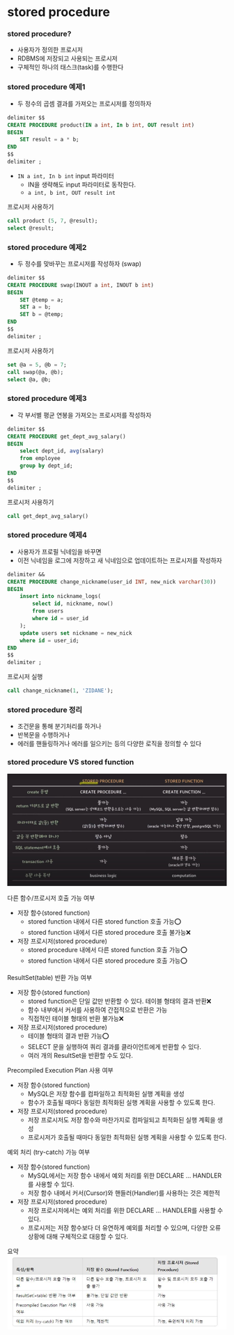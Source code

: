 # stored procedure

### stored procedure?

- 사용자가 정의한 프로시저 
- RDBMS에 저장되고 사용되는 프로시저 
- 구체적인 하나의 태스크(task)를 수행한다

### stored procedure 예제1

- 두 정수의 곱셈 결과를 가져오는 프로시저를 정의하자 
```sql
delimiter $$
CREATE PROCEDURE product(IN a int, In b int, OUT result int)
BEGIN
    SET result = a * b;
END
$$
delimiter ;    
```
- ``IN a int, In b int`` input 파라미터
  - IN을 생략해도 input 파라미터로 동작한다. 
  - ``a int, b int, OUT result int``

프로시저 사용하기
```sql
call product (5, 7, @result);
select @result;
```

### stored procedure 예제2

- 두 정수를 맞바꾸는 프로시저를 작성하자 (swap)
```sql
delimiter $$
CREATE PROCEDURE swap(INOUT a int, INOUT b int)
BEGIN
    SET @temp = a;
    SET a = b;
    SET b = @temp;    
END
$$
delimiter ;
```

프로시저 사용하기
```sql
set @a = 5, @b = 7;
call swap(@a, @b);
select @a, @b; 
```

### stored procedure 예제3

- 각 부서별 평균 연봉을 가져오는 프로시저를 작성하자
```sql
delimiter $$
CREATE PROCEDURE get_dept_avg_salary()
BEGIN     
    select dept_id, avg(salary)
    from employee
    group by dept_id;
END    
$$
delimiter ;   
```

프로시저 사용하기
```sql
call get_dept_avg_salary()
```

### stored procedure 예제4
- 사용자가 프로필 닉네임을 바꾸면 
- 이전 닉네임을 로그에 저장하고 새 닉네임으로 업데이트하는 프로시저를 작성하자 

```sql
delimiter &&
CREATE PROCEDURE change_nickname(user_id INT, new_nick varchar(30))
BEGIN
    insert into nickname_logs(
        select id, nickname, now() 
        from users 
        where id = user_id                         
    );
    update users set nickname = new_nick 
    where id = user_id;
END    
$$
delimiter ;
```

프로시저 실행
```sql
call change_nickname(1, 'ZIDANE');
```

### stored procedure 정리
- 조건문을 통해 분기처리를 하거나 
- 반복문을 수행하거나
- 에러를 핸들링하거나 에러를 일으키는 등의 다양한 로직을 정의할 수 있다

### stored procedure VS stored function

![53.JPG](%EC%9D%B4%EB%AF%B8%EC%A7%80%2F53.JPG)


다른 함수/프로시저 호출 가능 여부 
- 저장 함수(stored function)
  - stored function 내에서 다른 stored function 호출 가능⭕️
  - stored function 내에서 다른 stored procedure 호출 불가능❌
- 저장 프로시저(stored procedure)
  - stored procedure 내에서 다른 stored function 호출 가능⭕️
  - stored function 내에서 다른 stored procedure 호출 가능⭕️

ResultSet(table) 반환 가능 여부
- 저장 함수(stored function)
  - stored function은 단일 값만 반환할 수 있다. 테이블 형태의 결과 반환❌
  - 함수 내부에서 커서를 사용하여 간접적으로 반환은 가능
  - 직접적인 테이블 형태의 반환 불가능❌
- 저장 프로시저(stored procedure)
  - 테이블 형태의 결과 반환 가능⭕️
  - SELECT 문을 실행하여 쿼리 결과를 클라이언트에게 반환할 수 있다. 
  - 여러 개의 ResultSet을 반환할 수도 있다. 

Precompiled Execution Plan 사용 여부
- 저장 함수(stored function)
  - MySQL은 저장 함수를 컴파일하고 최적화된 실행 계획을 생성
  - 함수가 호출될 때마다 동일한 최적화된 실행 계획을 사용할 수 있도록 한다.
- 저장 프로시저(stored procedure)
  - 저장 프로시저도 저장 함수와 마찬가지로 컴파일되고 최적화된 실행 계획을 생성
  - 프로시저가 호출될 때마다 동일한 최적화된 실행 계획을 사용할 수 있도록 한다.

예외 처리 (try-catch) 가능 여부
- 저장 함수(stored function)
  - MySQL에서는 저장 함수 내에서 예외 처리를 위한 DECLARE ... HANDLER를 사용할 수 있다.
  - 저장 함수 내에서 커서(Cursor)와 핸들러(Handler)를 사용하는 것은 제한적
- 저장 프로시저(stored procedure)
  - 저장 프로시저에서는 예외 처리를 위한 DECLARE ... HANDLER를 사용할 수 있다.
  - 프로시저는 저장 함수보다 더 유연하게 예외를 처리할 수 있으며, 
    다양한 오류 상황에 대해 구체적으로 대응할 수 있다.

요약
![54.JPG](%EC%9D%B4%EB%AF%B8%EC%A7%80%2F54.JPG)